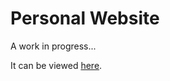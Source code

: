 Personal Website
=====================

A work in progress...

It can be viewed [here](http://imatv.me/).
